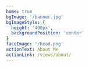 ```yaml
---
home: true
bgImage: '/banner.jpg'
bgImageStyle: {
  height: '400px',
  backgroundPosition: 'center'
}
faceImage: '/head.png'
actionText: About Me
actionLink: /views/about/
---
```


<style>
.home-blog .home-blog-wrapper .info-wrapper {
  position: sticky;
  top: 70px;
}

.reco-show.home-blog .home-blog-wrapper .info-wrapper .category-wrapper .category-item{
  margin-bottom: .4rem;
  padding: .4rem .8rem;
  transition: all .5s;
  border-radius: .25rem;
  box-shadow: 0 1px 6px 0 rgba(0,0,0,.2);
  border: none;
}
</style>
